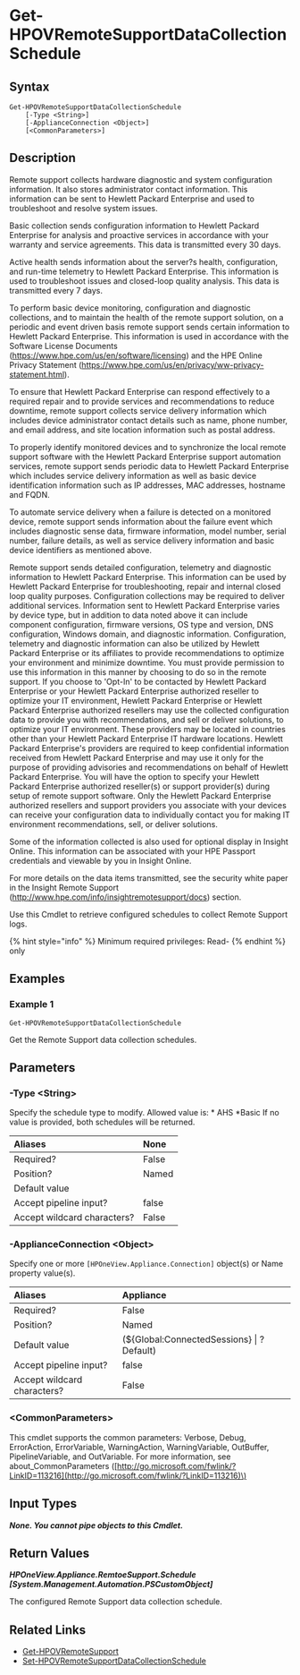 ﻿---
description: Retrieve Remote Support Schedule settings on an appliance.
---

# Get-HPOVRemoteSupportDataCollectionSchedule

## Syntax

```text
Get-HPOVRemoteSupportDataCollectionSchedule
    [-Type <String>]
    [-ApplianceConnection <Object>]
    [<CommonParameters>]
```

## Description

Remote support collects hardware diagnostic and system configuration information. It also stores administrator contact information. This information can be sent to Hewlett Packard Enterprise and used to troubleshoot and resolve system issues.

Basic collection sends configuration information to Hewlett Packard Enterprise for analysis and proactive services in accordance with your warranty and service agreements. This data is transmitted every 30 days.

Active health sends information about the server?s health, configuration, and run-time telemetry to Hewlett Packard Enterprise. This information is used to troubleshoot issues and closed-loop quality analysis. This data is transmitted every 7 days.

To perform basic device monitoring, configuration and diagnostic collections, and to maintain the health of the remote support solution, on a periodic and event driven basis remote support sends certain information to Hewlett Packard Enterprise. This information is used in accordance with the Software License Documents (https://www.hpe.com/us/en/software/licensing) and the HPE Online Privacy Statement (https://www.hpe.com/us/en/privacy/ww-privacy-statement.html).

To ensure that Hewlett Packard Enterprise can respond effectively to a required repair and to provide services and recommendations to reduce downtime, remote support collects service delivery information which includes device administrator contact details such as name, phone number, and email address, and site location information such as postal address.

To properly identify monitored devices and to synchronize the local remote support software with the Hewlett Packard Enterprise support automation services, remote support sends periodic data to Hewlett Packard Enterprise which includes service delivery information as well as basic device identification information such as IP addresses, MAC addresses, hostname and FQDN.

To automate service delivery when a failure is detected on a monitored device, remote support sends information about the failure event which includes diagnostic sense data, firmware information, model number, serial number, failure details, as well as service delivery information and basic device identifiers as mentioned above.

Remote support sends detailed configuration, telemetry and diagnostic information to Hewlett Packard Enterprise. This information can be used by Hewlett Packard Enterprise for troubleshooting, repair and internal closed loop quality purposes. Configuration collections may be required to deliver additional services. Information sent to Hewlett Packard Enterprise varies by device type, but in addition to data noted above it can include component configuration, firmware versions, OS type and version, DNS configuration, Windows domain, and diagnostic information. Configuration, telemetry and diagnostic information can also be utilized by Hewlett Packard Enterprise or its affiliates to provide recommendations to optimize your environment and minimize downtime. You must provide permission to use this information in this manner by choosing to do so in the remote support. If you choose to 'Opt-In' to be contacted by Hewlett Packard Enterprise or your Hewlett Packard Enterprise authorized reseller to optimize your IT environment, Hewlett Packard Enterprise or Hewlett Packard Enterprise authorized resellers may use the collected configuration data to provide you with recommendations, and sell or deliver solutions, to optimize your IT environment. These providers may be located in countries other than your Hewlett Packard Enterprise IT hardware locations. Hewlett Packard Enterprise's providers are required to keep confidential information received from Hewlett Packard Enterprise and may use it only for the purpose of providing advisories and recommendations on behalf of Hewlett Packard Enterprise. You will have the option to specify your Hewlett Packard Enterprise authorized reseller(s) or support provider(s) during setup of remote support software. Only the Hewlett Packard Enterprise authorized resellers and support providers you associate with your devices can receive your configuration data to individually contact you for making IT environment recommendations, sell, or deliver solutions.

Some of the information collected is also used for optional display in Insight Online. This information can be associated with your HPE Passport credentials and viewable by you in Insight Online.

For more details on the data items transmitted, see the security white paper in the Insight Remote Support (http://www.hpe.com/info/insightremotesupport/docs) section.

Use this Cmdlet to retrieve configured schedules to collect Remote Support logs.

{% hint style="info" %}
Minimum required privileges: Read-
{% endhint %}
only
## Examples

###  Example 1 

```text
Get-HPOVRemoteSupportDataCollectionSchedule
```

Get the Remote Support data collection schedules.

## Parameters

### -Type &lt;String&gt;

Specify the schedule type to modify.  Allowed value is:
    * AHS
    *Basic
If no value is provided, both schedules will be returned.

| Aliases | None |
| :--- | :--- |
| Required? | False |
| Position? | Named |
| Default value |  |
| Accept pipeline input? | false |
| Accept wildcard characters? | False |

### -ApplianceConnection &lt;Object&gt;

Specify one or more `[HPOneView.Appliance.Connection]` object(s) or Name property value(s).

| Aliases | Appliance |
| :--- | :--- |
| Required? | False |
| Position? | Named |
| Default value | (${Global:ConnectedSessions} &vert; ? Default) |
| Accept pipeline input? | false |
| Accept wildcard characters? | False |

### &lt;CommonParameters&gt;

This cmdlet supports the common parameters: Verbose, Debug, ErrorAction, ErrorVariable, WarningAction, WarningVariable, OutBuffer, PipelineVariable, and OutVariable. For more information, see about\_CommonParameters \([http://go.microsoft.com/fwlink/?LinkID=113216](http://go.microsoft.com/fwlink/?LinkID=113216)\)

## Input Types

_**None.  You cannot pipe objects to this Cmdlet.**_

## Return Values

_**HPOneView.Appliance.RemtoeSupport.Schedule [System.Management.Automation.PSCustomObject]**_

The configured Remote Support data collection schedule.

## Related Links

* [Get-HPOVRemoteSupport](get-hpovremotesupport.md)
* [Set-HPOVRemoteSupportDataCollectionSchedule](set-hpovremotesupportdatacollectionschedule.md)
